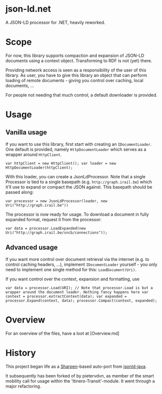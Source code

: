 json-ld.net
==========

A JSON-LD processor for .NET, heavily reworked.

Scope
=====

For now, this library supports compaction and expansion of JSON-LD documents using a context object. Transforming to RDF is not (yet) there.

Providing network access is seen as a responsibility of the user of this library. As user, you have to give this library an object that can perform loading of remote documents - giving you control over caching, local documents, ... 

For people not needing that much control, a default downloader is provided.

Usage
=====

Vanilla usage
-------------

If you want to use this library, first start with creating an `IDocumentLoader`. One default is provided, namely  `HttpDocumentLoader` which serves as a wrapper around `HttpClient`.


`
var httpClient = new HttpClient();
var loader = new HttpDocumentLoader(httpClient);
`

With this loader, you can create a JsonLdProcessor. Note that a single Processor is tied to a single basepath (e.g. `http://graph.irail.be`) which it'll use to expand or compact the JSON against. This basepath should be passed along:

`
var processor = new JsonLdProcessor(loader, new Uri("http://graph.irail.be"))
`

The processor is now ready for usage. To download a document in fully expanded format, request it from the processor:

`
var data = processor.LoadExpanded(new Uri("http://graph.irail.be/sncb/connections"));
`

Advanced usage
--------------

If you want more control over document retrieval via the internet (e.g. to control caching headers, ...), implement `IDocumentLoader` yourself - you only need to implement one single method for this: `LoadDocument(Uri)`.

If you want control over the context, expansion and formatting, use

`
var data = processor.Load(URI); // Note that processor.Load is but a wrapper around the document loader. Nothing fancy happens here
var context = processor.extractContext(data);
var expanded = processor.Expand(context, data);
processor.Compact(context, expanded);
`


Overview
========

For an overview of the files, have a loot at [Overview.md]


History
======= 

This project began life as a [Sharpen][sharpen]-based auto-port from [jsonld-java][jsonld-java].

  [sharpen]: http://community.versant.com/Projects/html/projectspaces/db4o_product_design/sharpen.html
  [jsonld-java]: https://github.com/jsonld-java/jsonld-java

It subsequently has been forked of by pietervdvn, as member of the smart mobility call for usage within the 'Itinero-Transit'-module.
It went through a major refactoring.

